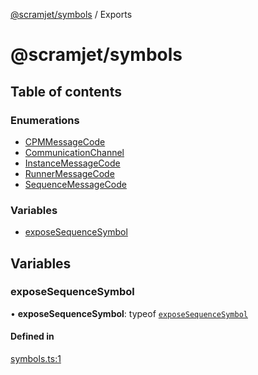 [@scramjet/symbols](README.md) / Exports

# @scramjet/symbols

## Table of contents

### Enumerations

- [CPMMessageCode](enums/CPMMessageCode.md)
- [CommunicationChannel](enums/CommunicationChannel.md)
- [InstanceMessageCode](enums/InstanceMessageCode.md)
- [RunnerMessageCode](enums/RunnerMessageCode.md)
- [SequenceMessageCode](enums/SequenceMessageCode.md)

### Variables

- [exposeSequenceSymbol](modules.md#exposesequencesymbol)

## Variables

### exposeSequenceSymbol

• **exposeSequenceSymbol**: typeof [`exposeSequenceSymbol`](modules.md#exposesequencesymbol)

#### Defined in

[symbols.ts:1](https://github.com/scramjetorg/transform-hub/blob/HEAD/packages/symbols/src/symbols.ts#L1)
